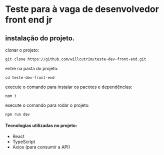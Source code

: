# Teste para à vaga de desenvolvedor front end jr


## instalação do projeto.

clonar o projeto:

```
git clone https://github.com/willcutrim/teste-dev-front-end.git
```
entre na pasta do projeto:
```
cd teste-dev-front-end
```

execute o comando para instalar os pacotes e dependências:
```
npm i
```

execute o comando para rodar o projeto:
```
npm run dev
```

#### Tecnologias utilizadas no projeto:
- React
- TypeScript
- Axios (para consumir a API)
